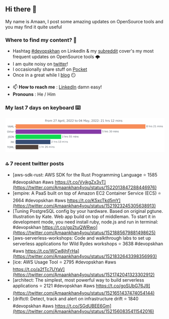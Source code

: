 <!--- [![Hits](https://hits.seeyoufarm.com/api/count/incr/badge.svg?url=https%3A%2F%2Fgithub.com%2Fakhan4u%2Fhit-counter&count_bg=%2379C83D&title_bg=%23555555&icon=&icon_color=%23E7E7E7&title=visits&edge_flat=false)](https://hits.seeyoufarm.com) --->

## Hi there 👋

My name is Amaan, I post some amazing updates on OpenSource tools and you may find it quite useful

### Where to find my content? 🤔

* Hashtag [#devopskhan](https://www.linkedin.com/feed/hashtag/devopskhan/) on LinkedIn & my [subreddit](https://www.reddit.com/r/devopskhan/) cover's my most frequent updates on OpenSource tools 🌩️
* I am quite noisy on [twitter](https://twitter.com/Amaankhan4you)!
* I occasionally share stuff on [Pocket](https://getpocket.com/@ej6g8d1dp2829A16a9Tf5d4T6bAMp3d8791rejDe86yem3bm4e14ex4fT4dluk29)
* Once in a great while I [blog](https://linuxparrot.com/) ⏲️


- 📫 **How to reach me** : [LinkedIn](https://www.linkedin.com/in/amaan-khan-linux-ninja) damn easy!
- **Pronouns** : He / Him

### My last 7 days on keyboard ⌨️

<img src="https://github.com/akhan4u/akhan4u/blob/main/images/stat.svg" alt="Amaan's Wakatime Activity!"/>

### 🔝 7 recent twitter posts
<!-- DEVDOJO:START -->
- [aws-sdk-rust: AWS SDK for the Rust Programming Language
⭐️ 1585
#devopskhan #aws
https://t.co/VvjkgZx3vT](https://twitter.com/Amaankhan4you/status/1522013847288446976)
- [empire: A PaaS built on top of Amazon EC2 Container Service &lpar;ECS&rpar;
⭐️ 2664
#devopskhan #aws
https://t.co/K5xcTkd5mY](https://twitter.com/Amaankhan4you/status/1521923245305638913)
- [Tuning PostgreSQL config by your hardware. Based on original pgtune. Illustration by Kate. Web app build on top of middleman. To start it in development mode, you need install ruby, node.js and run in terminal: #devopskhan https://t.co/gp2tuQWRwo](https://twitter.com/Amaankhan4you/status/1521885679881498625)
- [aws-serverless-workshops: Code and walkthrough labs to set up serverless applications for Wild Rydes workshops
⭐️ 3638
#devopskhan #aws
https://t.co/WCw8jhFrHa](https://twitter.com/Amaankhan4you/status/1521832643398356993)
- [ice: AWS Usage Tool
⭐️ 2795
#devopskhan #aws
https://t.co/a2fTc7UYaV](https://twitter.com/Amaankhan4you/status/1521742041323302912)
- [architect: The simplest, most powerful way to build serverless applications
⭐️ 2121
#devopskhan #aws
https://t.co/goSUbG76J9](https://twitter.com/Amaankhan4you/status/1521651437474054144)
- [driftctl: Detect, track and alert on infrastructure drift
⭐️ 1840
#devopskhan #aws
https://t.co/SGdUBEE6Gm](https://twitter.com/Amaankhan4you/status/1521560835411542016)
<!-- DEVDOJO:END -->

<!-- ![Amaan's GitHub stats](https://github-readme-stats.vercel.app/api?username=akhan4u&count_private=true&show_icons=true&hide=contribs) -->
